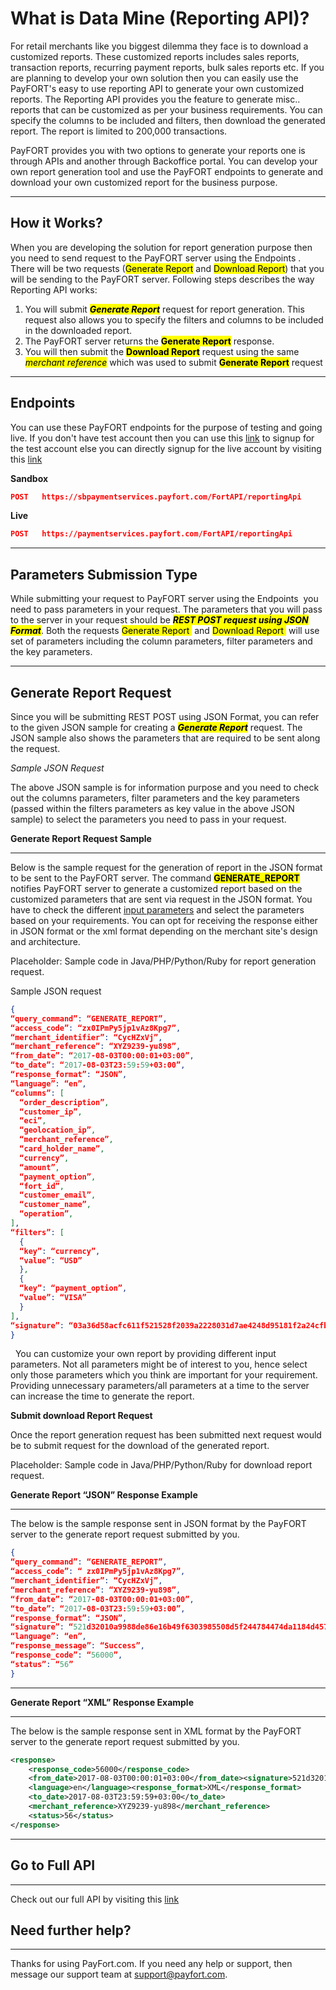 # What is Data Mine (Reporting API)?

For retail merchants like you biggest dilemma they face is to download a customized reports. These customized reports includes sales reports, transaction reports, recurring payment reports, bulk sales reports etc. If you are planning to develop your own solution then you can easily use the PayFORT's easy to use reporting API to generate your own customized reports. The Reporting API provides you the feature to generate misc.. reports that can be customized as per your business requirements. You can specify the columns to be included and filters, then download the generated report. The report is limited to 200,000 transactions. 

PayFORT provides you with two options to generate your reports one is through APIs and another through Backoffice portal. You can develop your own report generation tool and use the PayFORT endpoints to generate and download your own customized report for the business purpose.

------

## How it Works?

When you are developing the solution for report generation purpose then you need to send request to the PayFORT server using the Endpoints&nbsp;[<i class="fa fa-anchor"></i>](#endpoints). There will be two requests (<mark>Generate Report</mark> and <mark>Download Report</mark>) that you will be sending to the PayFORT server. Following steps describes the way Reporting API works:

1. You will submit <mark>***Generate Report***</mark> request for report generation. This request also allows you to specify the filters and columns to be included in the downloaded report.
2. The PayFORT server returns the <mark>**Generate Report**</mark> response.
3. You will then submit the <mark>**Download Report**</mark> request using the same <mark>*merchant reference*</mark> which was used to submit **<mark>Generate Report</mark>** request



------

## Endpoints

You can use these PayFORT endpoints for the purpose of testing and going live. If you don't have test account then you can use this [link](https://www.payfort.com/test-account/) to signup for the test account else you can directly signup for the live account by visiting this [link](https://www.payfort.com/get-started/)

**Sandbox**

```json
POST   https://sbpaymentservices.payfort.com/FortAPI/reportingApi
```

**Live**

```json
POST   https://paymentservices.payfort.com/FortAPI/reportingApi
```

------

## Parameters Submission Type

While submitting your request to PayFORT server using the Endpoints&nbsp; [<i class="fa fa-anchor"></i>](#endpoints) you need to pass parameters in your request. The parameters that you will pass to the server in your request should be ***<mark>REST POST request using JSON Format</mark>***. Both the requests <mark>Generate Report&nbsp;<a href="#generate-report-request"><i class="fa fa-anchor"></i></a></mark> and <mark>Download Report&nbsp;<a href="#download-report-request"><i class="fa fa-anchor"></i></a></mark> will use set of parameters including the column parameters, filter parameters and the key parameters.

------

## Generate Report Request

Since you will be submitting REST POST using JSON Format, you can refer to the given JSON sample for creating a <mark>***Generate Report***</mark> request. The JSON sample also shows the parameters that are required to be sent along the request.

*Sample JSON Request*



The above JSON sample is for information purpose and you need to check out the columns parameters, filter parameters and the key parameters (passed within the filters parameters as key value in the above JSON sample) to select the parameters you need to pass in your request.





**Generate Report Request Sample**

------

Below is the sample request for the generation of report in the JSON format to be sent to the PayFORT server. The command <mark><strong>GENERATE_REPORT</strong></mark> notifies PayFORT server to generate a customized report based on the customized parameters that are sent via request in the JSON format. You have to check the different [input parameters](reportingapiparameters.md) and select the parameters based on your requirements. You can opt for receiving the response either in JSON format or the xml format depending on the merchant site's design and architecture.



Placeholder: Sample code in Java/PHP/Python/Ruby for report generation request.



Sample JSON request

```json
{
“query_command”: “GENERATE_REPORT”,
“access_code”: “zx0IPmPy5jp1vAz8Kpg7”,
“merchant_identifier”: “CycHZxVj”,
“merchant_reference”: “XYZ9239-yu898”,
“from_date”: “2017-08-03T00:00:01+03:00”,
“to_date”: “2017-08-03T23:59:59+03:00”,
“response_format”: “JSON”,
“language”: “en”,
“columns”: [
  “order_description”,
  “customer_ip”,
  “eci”,
  “geolocation_ip”,
  “merchant_reference”,
  “card_holder_name”,
  “currency”,
  “amount”,
  “payment_option”,
  “fort_id”,
  “customer_email”,
  “customer_name”,
  “operation”,
],
“filters”: [
  {
  “key”: “currency”,
  “value”: “USD”
  },
  {
  “key”: “payment_option”,
  “value”: “VISA”
  }
],
“signature”: “03a36d58acfc611f521528f2039a2228031d7ae4248d95181f2a24cfbe9f7865”
}


```

<div class="alert alert-info"><i class="fa fa-info">&nbsp;&nbsp;</i>You can customize your own report by providing different input parameters. Not all parameters might be of interest to you, hence select only those parameters which you think are important for your requirement. Providing unnecessary parameters/all parameters at a time to the server can increase the time to generate the report.</div>

**Submit download Report Request**

Once the report generation request has been submitted next request would be to submit request for the download of the generated report. 



Placeholder: Sample code in Java/PHP/Python/Ruby for download report request.

**Generate Report “JSON” Response Example**

------

The below is the sample response sent in JSON format by the PayFORT server to the generate report request submitted by you.

```json
{
“query_command”: “GENERATE_REPORT”,
“access_code”: “ zx0IPmPy5jp1vAz8Kpg7”,
“merchant_identifier”: “CycHZxVj”,
“merchant_reference”: “XYZ9239-yu898”,
“from_date”: “2017-08-03T00:00:01+03:00”,
“to_date”: “2017-08-03T23:59:59+03:00”,
“response_format”: “JSON”,
“signature”: “521d32010a9988de86e16b49f6303985508d5f244784474da1184d457b53ded2”,
“language”: “en”,
“response_message”: “Success”,
“response_code”: “56000”,
“status”: “56”
}
```

------



**Generate Report “XML” Response Example**

------

The below is the sample response sent in XML format by the PayFORT server to the generate report request submitted by you.

```xml
<response>
    <response_code>56000</response_code>
    <from_date>2017-08-03T00:00:01+03:00</from_date><signature>521d32010a9988de86e16b49f6303985508d5f244784474da1184d457b53ded2</signature>		<merchant_identifier>CycHZxVj</merchant_identifier>										<access_code>zx0IPmPy5jp1vAz8Kpg7</access_code>
    <language>en</language><response_format>XML</response_format>							<response_message>Success</response_message>
    <to_date>2017-08-03T23:59:59+03:00</to_date>
    <merchant_reference>XYZ9239-yu898</merchant_reference>									<query_command>GENERATE_REPORT</query_command>
    <status>56</status>
</response>
```

------



## Go to Full API

------

Check out our full API by visiting this [link](https://docs.payfort.com/docs/api/build/index.html#redirection)

## Need further help?

------

Thanks for using PayFort.com. If you need any help or support, then message our support team at [support@payfort.com](mailto:support@payfort.com).



